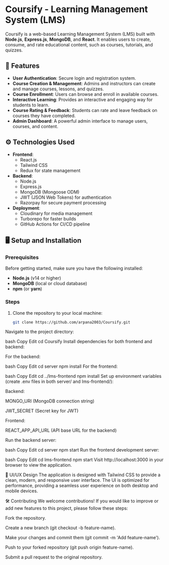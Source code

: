 # Coursify - Learning Management System (LMS)

Coursify is a web-based Learning Management System (LMS) built with **Node.js**, **Express.js**, **MongoDB**, and **React**. It enables users to create, consume, and rate educational content, such as courses, tutorials, and quizzes.

## 🚀 Features

- **User Authentication**: Secure login and registration system.
- **Course Creation & Management**: Admins and instructors can create and manage courses, lessons, and quizzes.
- **Course Enrollment**: Users can browse and enroll in available courses.
- **Interactive Learning**: Provides an interactive and engaging way for students to learn.
- **Course Rating & Feedback**: Students can rate and leave feedback on courses they have completed.
- **Admin Dashboard**: A powerful admin interface to manage users, courses, and content.

## ⚙️ Technologies Used

- **Frontend**: 
  - React.js
  - Tailwind CSS
  - Redux for state management
- **Backend**: 
  - Node.js
  - Express.js
  - MongoDB (Mongoose ODM)
  - JWT (JSON Web Tokens) for authentication
  - Razorpay for secure payment processing
- **Deployment**: 
  - Cloudinary for media management
  - Turborepo for faster builds
  - GitHub Actions for CI/CD pipeline

## 🖥️ Setup and Installation

### Prerequisites

Before getting started, make sure you have the following installed:

- **Node.js** (v14 or higher)
- **MongoDB** (local or cloud database)
- **npm** (or **yarn**)

### Steps

1. Clone the repository to your local machine:
   ```bash
   git clone https://github.com/arpana2003/Coursify.git
Navigate to the project directory:

bash
Copy
Edit
cd Coursify
Install dependencies for both frontend and backend:

For the backend:

bash
Copy
Edit
cd server
npm install
For the frontend:

bash
Copy
Edit
cd ../lms-frontend
npm install
Set up environment variables (create .env files in both server/ and lms-frontend/):

Backend:

MONGO_URI (MongoDB connection string)

JWT_SECRET (Secret key for JWT)

Frontend:

REACT_APP_API_URL (API base URL for the backend)

Run the backend server:

bash
Copy
Edit
cd server
npm start
Run the frontend development server:

bash
Copy
Edit
cd lms-frontend
npm start
Visit http://localhost:3000 in your browser to view the application.

🎨 UI/UX Design
The application is designed with Tailwind CSS to provide a clean, modern, and responsive user interface. The UI is optimized for performance, providing a seamless user experience on both desktop and mobile devices.

🛠️ Contributing
We welcome contributions! If you would like to improve or add new features to this project, please follow these steps:

Fork the repository.

Create a new branch (git checkout -b feature-name).

Make your changes and commit them (git commit -m 'Add feature-name').

Push to your forked repository (git push origin feature-name).

Submit a pull request to the original repository.
